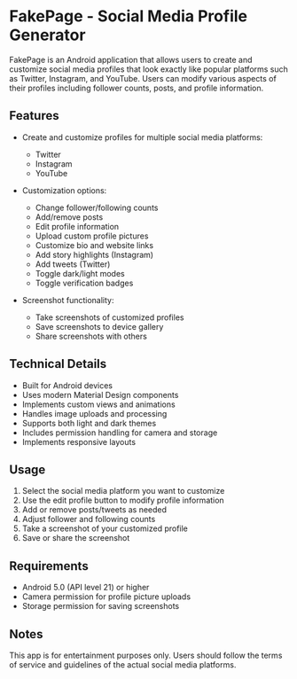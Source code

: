 # FakePage - Social Media Profile Generator

FakePage is an Android application that allows users to create and customize social media profiles that look exactly like popular platforms such as Twitter, Instagram, and YouTube. Users can modify various aspects of their profiles including follower counts, posts, and profile information.

## Features

- Create and customize profiles for multiple social media platforms:
  - Twitter
  - Instagram 
  - YouTube

- Customization options:
  - Change follower/following counts
  - Add/remove posts
  - Edit profile information
  - Upload custom profile pictures
  - Customize bio and website links
  - Add story highlights (Instagram)
  - Add tweets (Twitter)
  - Toggle dark/light modes
  - Toggle verification badges

- Screenshot functionality:
  - Take screenshots of customized profiles
  - Save screenshots to device gallery
  - Share screenshots with others

## Technical Details

- Built for Android devices
- Uses modern Material Design components
- Implements custom views and animations
- Handles image uploads and processing
- Supports both light and dark themes
- Includes permission handling for camera and storage
- Implements responsive layouts

## Usage

1. Select the social media platform you want to customize
2. Use the edit profile button to modify profile information
3. Add or remove posts/tweets as needed
4. Adjust follower and following counts
5. Take a screenshot of your customized profile
6. Save or share the screenshot

## Requirements

- Android 5.0 (API level 21) or higher
- Camera permission for profile picture uploads
- Storage permission for saving screenshots

## Notes

This app is for entertainment purposes only. Users should follow the terms of service and guidelines of the actual social media platforms.